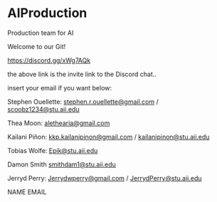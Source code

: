 # AIProduction
Production team for AI

Welcome to our Git!

https://discord.gg/xWg7AQk

the above link is the invite link to the Discord chat..

insert your email if you want below:

Stephen Ouellette:
stephen.r.ouellette@gmail.com / scoobz1234@stu.aii.edu

Thea Moon:
alethearia@gmail.com

Kailani Piñon:
kkp.kailanipinon@gmail.com / kailanipinon@stu.aii.edu

Tobias Wolfe:
Epik@stu.aii.edu

Damon Smith
smithdam1@stu.aii.edu

Jerryd Perry:
Jerrydwperry@gmail.com / JerrydPerry@stu.aii.edu

NAME
EMAIL

